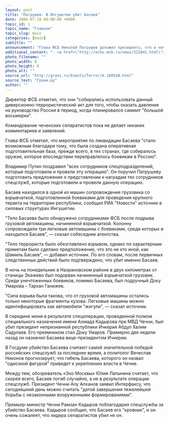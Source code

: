 ```yaml
---
layout: post
title: "Патрушев: В Ингушетии убит Басаев"
date: 2006-07-10 00:00:00 +0000
topic_id: 1
topic_name: "Главное"
topic_slug: main
categories: [main]
subtitle: ""
announcement: "Глава ФСБ Николай Патрушев доложил президенту, что в ночь на понедельник в в Ингушетии был уничтожен лидер боевиков Шамиль Басаев и целый ряд его сторонников. Патрушев сообщил, что боевики \"осуществляли подготовку к террористическому акту в Ингушетии\", передает Интерфакс."
additional_content: "- <a href=\"http://echo.msk.ru/news/321841.html\">Эхо Москвы: лидер чеченских сепаратистов Шамиль Басаев убит в Ингушетии</a>"
photo_filename: ""
photo_width: 0
photo_height: 0
photo_alt: ""
source_url: "http://grani.ru/Events/Terror/m.108540.html"
source_text: "Грани.ру"
author: ""
---
```

Директор ФСБ отметил, что они "собирались использовать данный диверсионно-террористический акт для того, чтобы оказать давление на руководство России в период, когда планировался саммит "большой восьмерки".

Командование чеченских сепаратистов пока не делает никаких комментариев и заявлений.

Глава ФСБ отметил, что мероприятие по ликвидации Басаева "стало возможным благодаря тому, что была создана оперативная подготовительная база, прежде всего, в тех странах, где собиралось оружие, которое впоследствии переправлялось боевикам в Россию".

Владимир Путин поздравил "всех сотрудников спецподразделений, которые подготовили и провели эту операцию". Он поручил Патрушеву подготовить предложение о представлении к наградам тех сотрудников спецслужб, которые подготовили и провели данную операцию.

Басаев находился в одной из машин сопровождения грузовика со взрывчаткой, подготовленной боевиками для проведения крупного теракта на территории республики, сообщил РИА "Новости" источник в силовых структурах Ингушетии.

"Тело Басаева было обнаружено сотрудниками ФСБ после подрыва грузовой автомашины, начиненной взрывчаткой. Колонну сопровождали три легковые автомашины с боевиками, среди которых и находился Басаев", &mdash; сказал собеседник агентства.

"Тело террориста было обезглавлено взрывом, однако по характерным приметам было сделано предположение, что это не кто иной, как Шамиль Басаев", &mdash; добавил источник. По его словам, после первичных следственных действий было подтверждено, что убит именно Басаев.

В ночь на понедельник в Назрановском районе в двух километрах от станицы Экажево был подорван начиненный взрывчаткой грузовик. Среди уничтоженных боевиков, помимо Басаева, был подручный Доку Умарова - Тархан Ганижев.

"Сила взрыва была такова, что от грузовой автомашины остались только некоторые фрагменты кузова. Легковые машины можно идентифицировать как автомобили "жигули", &mdash; сказал источник.

В середине июня в результате спецоперации, проведенной полком специального назначения имени Ахмада Кадырова при МВД Чечни, был убит президент непризнанной республики Ичкерия Абдул Халим Садулаев. Его преемником стал Доку Умаров. Примерно две недели назад он назначил Басаева вице-президентом Ичкерии.

В Госдуме убийство Басаева считают самой значительной победой российских спецслужб за последнее время, а политолог Вячеслав Никонов прогнозирует, что гибель Басаева, которого он назвал "одиозной фигурой" приведет к укреплению власти в Чечне.

Между тем, обозреватель «Эхо Москвы» Юлия Латынина считает, что скорее всего, Басаев погиб случайно, а не в результате операции спецслужб. Президент Чечни Алу Алханов заявил Интерфаксу, что сегодняшний день можно считать "датой завершения тяжелейшей борьбы с незаконными вооруженными формированиями".

Премьер-министр Чечни Рамзан Кадыров поблагодарил спецслужбы за убийство Басаева. Кадыров сообщил, что Басаев его "кровник", и он очень сожалеет, что лидера сепаратистов убил не он.
